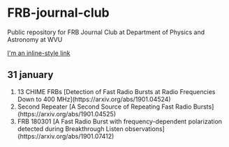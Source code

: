 # FRB-journal-club
Public repository for FRB Journal Club at Department of Physics and Astronomy at WVU 

[I'm an inline-style link](https://www.google.com)

<h2>31 january</h2>
<ol>
<li>13 CHIME FRBs [Detection of Fast Radio Bursts at Radio Frequencies Down to 400 MHz](https://arxiv.org/abs/1901.04524)</li>
<li>Second Repeater [A Second Source of Repeating Fast Radio Bursts](https://arxiv.org/abs/1901.04525)
</li>
<li>FRB 180301 [A Fast Radio Burst with frequency-dependent polarization detected during Breakthrough Listen observations](https://arxiv.org/abs/1901.07412)</li>
</ol>
